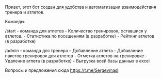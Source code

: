 Привет, этот бот создан для удобства и автоматизации взаимодействия тренера и атлетов.

Команды:

/start - команда для атлетов
    - Количество тренировок, оставшися у атлетов.
    - Статистика по посещениям (в разработке)
    - Рейтинг атлетов (в разработке)

/admin - команда для тренера
    - Добавление атлета
    - Добавление пакетов тренировок для атлетов
    - Отметка атлетов на тренировке
    - Удаление атлета (в разработке)
    - Выгрузка всей базы данных в excel

Вопросы и предложения сюда https://t.me/Sergeymasl
